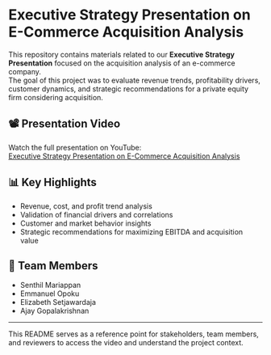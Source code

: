 # Executive Strategy Presentation on E-Commerce Acquisition Analysis

This repository contains materials related to our **Executive Strategy Presentation** focused on the acquisition analysis of an e-commerce company.  
The goal of this project was to evaluate revenue trends, profitability drivers, customer dynamics, and strategic recommendations for a private equity firm considering acquisition.

## 📽️ Presentation Video
Watch the full presentation on YouTube:  
[Executive Strategy Presentation on E-Commerce Acquisition Analysis](https://youtu.be/IV8R-E7zHfQ)

## 📊 Key Highlights
- Revenue, cost, and profit trend analysis  
- Validation of financial drivers and correlations  
- Customer and market behavior insights  
- Strategic recommendations for maximizing EBITDA and acquisition value  

## 👥 Team Members
- Senthil Mariappan  
- Emmanuel Opoku  
- Elizabeth Setjawardaja  
- Ajay Gopalakrishnan  

---
This README serves as a reference point for stakeholders, team members, and reviewers to access the video and understand the project context.
